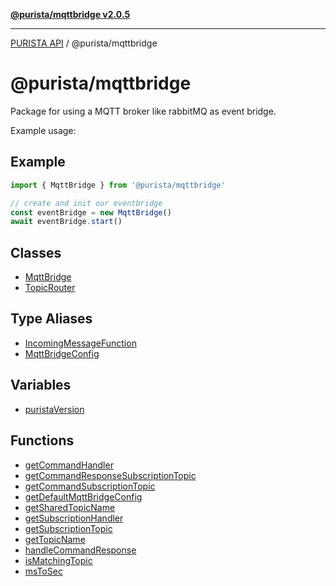 [**@purista/mqttbridge v2.0.5**](README.md)

***

[PURISTA API](../../packages.md) / @purista/mqttbridge

# @purista/mqttbridge

Package for using a MQTT broker like rabbitMQ as event bridge.

Example usage:

## Example

```typescript
import { MqttBridge } from '@purista/mqttbridge'

// create and init our eventbridge
const eventBridge = new MqttBridge()
await eventBridge.start()

```

## Classes

- [MqttBridge](classes/MqttBridge.md)
- [TopicRouter](classes/TopicRouter.md)

## Type Aliases

- [IncomingMessageFunction](type-aliases/IncomingMessageFunction.md)
- [MqttBridgeConfig](type-aliases/MqttBridgeConfig.md)

## Variables

- [puristaVersion](variables/puristaVersion.md)

## Functions

- [getCommandHandler](functions/getCommandHandler.md)
- [getCommandResponseSubscriptionTopic](functions/getCommandResponseSubscriptionTopic.md)
- [getCommandSubscriptionTopic](functions/getCommandSubscriptionTopic.md)
- [getDefaultMqttBridgeConfig](functions/getDefaultMqttBridgeConfig.md)
- [getSharedTopicName](functions/getSharedTopicName.md)
- [getSubscriptionHandler](functions/getSubscriptionHandler.md)
- [getSubscriptionTopic](functions/getSubscriptionTopic.md)
- [getTopicName](functions/getTopicName.md)
- [handleCommandResponse](functions/handleCommandResponse.md)
- [isMatchingTopic](functions/isMatchingTopic.md)
- [msToSec](functions/msToSec.md)
